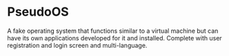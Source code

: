 # PseudoOS
A fake operating system that functions similar to a virtual machine but can have its own applications developed for it and installed. Complete with user registration and login screen and multi-language.
